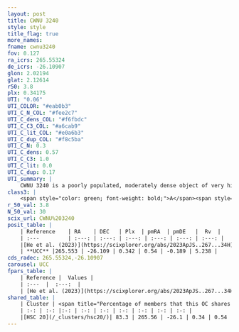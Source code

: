 ```yaml
---
layout: post
title: CWNU 3240
style: style
title_flag: true
more_names: 
fname: cwnu3240
fov: 0.127
ra_icrs: 265.55324
de_icrs: -26.10907
glon: 2.02194
glat: 2.12614
r50: 3.8
plx: 0.34175
UTI: "0.06"
UTI_COLOR: "#eab0b3"
UTI_C_N_COL: "#fee2c7"
UTI_C_dens_COL: "#f6fbdc"
UTI_C_C3_COL: "#a6cab9"
UTI_C_lit_COL: "#e0a6b3"
UTI_C_dup_COL: "#f8c5ba"
UTI_C_N: 0.3
UTI_C_dens: 0.57
UTI_C_C3: 1.0
UTI_C_lit: 0.0
UTI_C_dup: 0.17
UTI_summary: |
    CWNU 3240 is a poorly populated, moderately dense object of very high C3 quality. It was recently reported in the literature.<br><br><span style="color: #99180f; font-weight: bold;">Warning: </span>This is likely a duplicate object, which shares a large percentage of members with at least one previously reported entry.
class3: |
    <span style="color: green; font-weight: bold;">A</span><span style="color: green; font-weight: bold;">A</span>
r_50_val: 3.8
N_50_val: 30
scix_url: CWNU%203240
posit_table: |
    | Reference    | RA    | DEC   | Plx  | pmRA  | pmDE   |  Rv  |
    | :---         | :---: | :---: | :---: | :---: | :---: | :---: |
    |[He et al. (2023)](https://scixplorer.org/abs/2023ApJS..267...34H) | 265.559 | -26.102 | 0.342 | 0.547 | -0.19 | 94.34 |
    | **UCC** |265.553 | -26.109 | 0.342 | 0.54 | -0.189 | 5.238 | 
cds_radec: 265.55324,-26.10907
carousel: UCC
fpars_table: |
    | Reference |  Values |
    | :---  |  :---:  |
    | [He et al. (2023)](https://scixplorer.org/abs/2023ApJS..267...34H) | `A0=4.4, m-M=12.35, logA=6.8` |
shared_table: |
    | Cluster | <span title="Percentage of members that this OC shares with the ones listed">%</span>   | RA   | DEC   | Plx   | pmRA  | pmDE  | Rv | UTI |
    | :-: | :-: |:-: | :-: | :-: | :-: | :-: | :-: | :-: |
    |[HSC 20](/_clusters/hsc20/)| 83.3 | 265.56 | -26.1 | 0.34 | 0.54 | -0.19 | 15.2 |0.5 |
---
```

